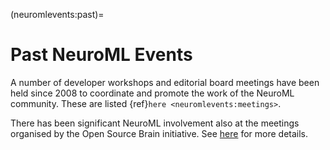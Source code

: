(neuromlevents:past)=
# Past NeuroML Events

A number of developer workshops and editorial board meetings have been held since 2008 to coordinate and promote the work of the NeuroML community. These are listed {ref}`here <neuromlevents:meetings>`.

There has been significant NeuroML involvement also at the meetings organised by the Open Source Brain initiative. See [here](https://www.opensourcebrain.org/docs#Meetings) for more details.
